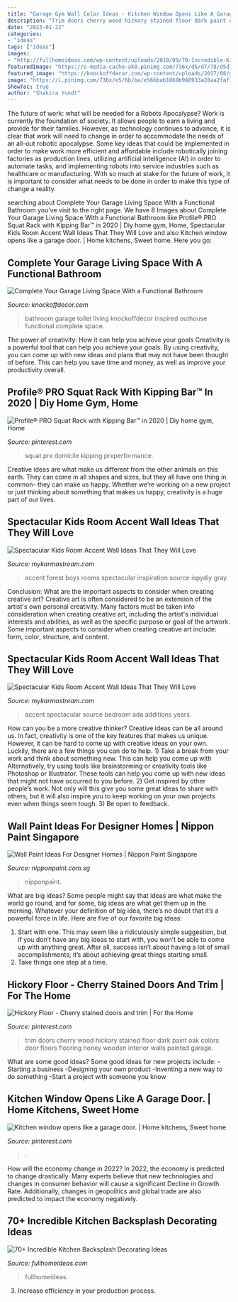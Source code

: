```yaml
---
title: "Garage Gym Wall Color Ideas - Kitchen Window Opens Like A Garage Door."
description: "Trim doors cherry wood hickory stained floor dark paint oak colors door floors flooring honey wooden interior walls painted garage"
date: "2023-01-22"
categories:
- "ideas"
tags: ["ideas"]
images:
- "http://fullhomeideas.com/wp-content/uploads/2018/09/70-Incredible-Kitchen-Backsplash-Decorating-Ideas-16-640x961.jpg"
featuredImage: "https://s-media-cache-ak0.pinimg.com/736x/d5/d7/78/d5d7786193277fdcf86845e91671eeed.jpg"
featured_image: "https://knockoffdecor.com/wp-content/uploads/2017/08/garage-bathroom-8.jpg"
image: "https://i.pinimg.com/736x/e5/6b/ba/e56bbab1869b968933a28aa2faf132d1--garage-door-styles-garage-doors.jpg"
ShowToc: true
author: "Shakira Yundt"
---
```



The future of work: what will be needed for a Robots Apocalypse?
Work is currently the foundation of society. It allows people to earn a living and provide for their families. However, as technology continues to advance, it is clear that work will need to change in order to accommodate the needs of an all-out robotic apocalypse. Some key ideas that could be implemented in order to make work more efficient and affordable include robotically joining factories as production lines, utilizing artificial intelligence (AI) in order to automate tasks, and implementing robots into service industries such as healthcare or manufacturing. With so much at stake for the future of work, it is important to consider what needs to be done in order to make this type of change a reality.

	

		
searching about Complete Your Garage Living Space With a Functional Bathroom you've visit to the right page. We have 8 Images about Complete Your Garage Living Space With a Functional Bathroom like Profile® PRO Squat Rack with Kipping Bar™ in 2020 | Diy home gym, Home, Spectacular Kids Room Accent Wall Ideas That They Will Love and also Kitchen window opens like a garage door. | Home kitchens, Sweet home. Here you go:
		
    
## Complete Your Garage Living Space With A Functional Bathroom

<img loading=lazy src="https://knockoffdecor.com/wp-content/uploads/2017/08/garage-bathroom-8.jpg" onerror="this.onerror=null;this.src='https://tse2.mm.bing.net/th?id=OIP.VCer74nkzsAcn0aP6kwEYQHaLv&amp;pid=15.1';" alt="Complete Your Garage Living Space With a Functional Bathroom">

_Source: knockoffdecor.com_

>bathroom garage toilet living knockoffdecor inspired outhouse functional complete space. 

	

The power of creativity: How it can help you achieve your goals
Creativity is a powerful tool that can help you achieve your goals. By using creativity, you can come up with new ideas and plans that may not have been thought of before. This can help you save time and money, as well as improve your productivity overall.

    
## Profile® PRO Squat Rack With Kipping Bar™ In 2020 | Diy Home Gym, Home

<img loading=lazy src="https://i.pinimg.com/736x/ad/06/c9/ad06c9eca0616a73f28d1269170bf351.jpg" onerror="this.onerror=null;this.src='https://tse1.mm.bing.net/th?id=OIP.adVtqfWAiaovsandviK45QHaJ3&amp;pid=15.1';" alt="Profile® PRO Squat Rack with Kipping Bar™ in 2020 | Diy home gym, Home">

_Source: pinterest.com_

>squat prx domicile kipping prxperformance. 

	

Creative ideas are what make us different from the other animals on this earth. They can come in all shapes and sizes, but they all have one thing in common- they can make us happy. Whether we’re working on a new project or just thinking about something that makes us happy, creativity is a huge part of our lives.

    
## Spectacular Kids Room Accent Wall Ideas That They Will Love

<img loading=lazy src="https://mykarmastream.com/wp-content/uploads/2018/02/kids-room-accent-wall-7-.jpg" onerror="this.onerror=null;this.src='https://tse4.mm.bing.net/th?id=OIP.z6zKcdIYHhe4qhe70rnItQHaJQ&amp;pid=15.1';" alt="Spectacular Kids Room Accent Wall Ideas That They Will Love">

_Source: mykarmastream.com_

>accent forest boys rooms spectacular inspiration source ispydiy gray. 

	

Conclusion: What are the important aspects to consider when creating creative art?
Creative art is often considered to be an extension of the artist's own personal creativity. Many factors must be taken into consideration when creating creative art, including the artist's individual interests and abilities, as well as the specific purpose or goal of the artwork. Some important aspects to consider when creating creative art include: form, color, structure, and content.

    
## Spectacular Kids Room Accent Wall Ideas That They Will Love

<img loading=lazy src="https://mykarmastream.com/wp-content/uploads/2018/02/kids-room-accent-wall-10-.jpg" onerror="this.onerror=null;this.src='https://tse4.mm.bing.net/th?id=OIP.ZBByHNJk-8VM5-YCUopl1wHaJ4&amp;pid=15.1';" alt="Spectacular Kids Room Accent Wall Ideas That They Will Love">

_Source: mykarmastream.com_

>accent spectacular source bedroom ada additions years. 

	

How can you be a more creative thinker?
Creative ideas can be all around us. In fact, creativity is one of the key features that makes us unique. However, it can be hard to come up with creative ideas on your own. Luckily, there are a few things you can do to help. 1) Take a break from your work and think about something new. This can help you come up with Alternatively, try using tools like brainstorming or creativity tools like Photoshop or Illustrator. These tools can help you come up with new ideas that might not have occurred to you before. 2) Get inspired by other people’s work. Not only will this give you some great ideas to share with others, but it will also inspire you to keep working on your own projects even when things seem tough. 3) Be open to feedback.

    
## Wall Paint Ideas For Designer Homes | Nippon Paint Singapore

<img loading=lazy src="https://www.nipponpaint.com.sg/wp-content/uploads/uploadedimages/5-Wall-Paint-Ideas-For-the-Ultimate-Designer-Home.jpg" onerror="this.onerror=null;this.src='https://tse3.mm.bing.net/th?id=OIP.MQWzjWaRrAZQrR6E4nPRRwHaD4&amp;pid=15.1';" alt="Wall Paint Ideas For Designer Homes | Nippon Paint Singapore">

_Source: nipponpaint.com.sg_

>nipponpaint. 

	

What are big ideas?
Some people might say that ideas are what make the world go round, and for some, big ideas are what get them up in the morning. Whatever your definition of big idea, there’s no doubt that it’s a powerful force in life. Here are five of our favorite big ideas: 
1. Start with one. This may seem like a ridiculously simple suggestion, but if you don’t have any big ideas to start with, you won’t be able to come up with anything great. After all, success isn’t about having a lot of small accomplishments; it’s about achieving great things starting small. 
2. Take things one step at a time.

    
## Hickory Floor - Cherry Stained Doors And Trim | For The Home

<img loading=lazy src="https://s-media-cache-ak0.pinimg.com/736x/d5/d7/78/d5d7786193277fdcf86845e91671eeed.jpg" onerror="this.onerror=null;this.src='https://tse1.mm.bing.net/th?id=OIP.Cy3cVM_EbqOvjEL3B-fqEgHaE7&amp;pid=15.1';" alt="Hickory Floor - Cherry stained doors and trim | For the Home">

_Source: pinterest.com_

>trim doors cherry wood hickory stained floor dark paint oak colors door floors flooring honey wooden interior walls painted garage. 

	

What are some good ideas?
Some good ideas for new projects include: 
-Starting a business 
-Designing your own product 
-Inventing a new way to do something 
-Start a project with someone you know

    
## Kitchen Window Opens Like A Garage Door. | Home Kitchens, Sweet Home

<img loading=lazy src="https://i.pinimg.com/736x/e5/6b/ba/e56bbab1869b968933a28aa2faf132d1--garage-door-styles-garage-doors.jpg" onerror="this.onerror=null;this.src='https://tse1.mm.bing.net/th?id=OIP.41chzzhB-PFdswLOEmJulQHaJ4&amp;pid=15.1';" alt="Kitchen window opens like a garage door. | Home kitchens, Sweet home">

_Source: pinterest.com_

>. 

	

How will the economy change in 2022?
In 2022, the economy is predicted to change drastically. Many experts believe that new technologies and changes in consumer behavior will cause a significant Decline in Growth Rate. Additionally, changes in geopolitics and global trade are also predicted to impact the economy negatively.

    
## 70+ Incredible Kitchen Backsplash Decorating Ideas

<img loading=lazy src="http://fullhomeideas.com/wp-content/uploads/2018/09/70-Incredible-Kitchen-Backsplash-Decorating-Ideas-16-640x961.jpg" onerror="this.onerror=null;this.src='https://tse4.mm.bing.net/th?id=OIP.X2AozgAQLzbcYUdC9az6tAHaLH&amp;pid=15.1';" alt="70+ Incredible Kitchen Backsplash Decorating Ideas">

_Source: fullhomeideas.com_

>fullhomeideas. 

	

3. Increase efficiency in your production process.

